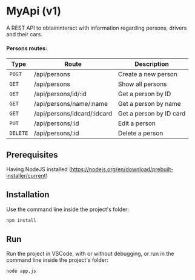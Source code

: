 # MyApi (v1)
A REST API to obtaininteract with information regarding persons, drivers and their cars.



#### Persons routes:
| Type     | Route        | Description         |
| ----     | -----        | -----------         |
| `POST`   | /api/persons | Create a new person |
| `GET`    | /api/persons | Show all persons    |
| `GET`    | /api/persons/id/:id | Get a person by ID |
| `GET`    | /api/persons/name/:name | Get a person by name |
| `GET`    | /api/persons/idcard/:idcard | Get a person by ID card |
| `PUT`    | /api/persons/:id | Edit a person |
| `DELETE` | /api/persons/:id | Delete a person |


## Prerequisites
Having NodeJS installed (https://nodejs.org/en/download/prebuilt-installer/current)

## Installation
Use the command line inside the project's folder:

```bash
npm install
```

## Run
Run the project in VSCode, with or without debugging, or run in the command line inside the project's folder:

```bash
node app.js
```
